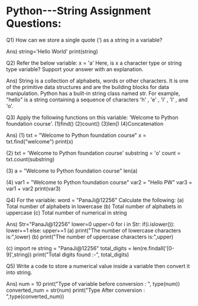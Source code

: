 # Python---String Assignment Questions:

Q1) How can we store a single quote (‘) as a string in a variable?

Ans) string='Hello World'
     print(string)

Q2) Refer the below variable:
x = 'a'
Here, is x a character type or string type variable? Support your answer with an explanation.

Ans) String is a collection of alphabets, words or other characters. It is one of the primitive data structures and are the building blocks for data manipulation.
     Python has a built-in string class named str. 
     For example, "hello" is a string containing a sequence of characters 'h' , 'e' , 'l' , 'l' , and 'o'.

Q3) Apply the following functions on this variable: ‘Welcome to Python foundation course'.
(1)find()
(2)count()
(3)len()
(4)Concatenation

Ans) (1) txt = "Welcome to Python foundation course"
x = txt.find("welcome")
print(x)

(2) txt = 'Welcome to Python foundation course'
substring = 'o'
count = txt.count(substring)

(3) a = "Welcome to Python foundation course"
    len(a)
    
(4) var1 = "Welcome to Python foundation course"
var2 = "Hello PW"
var3 = var1 + var2
print(var3)

Q4) For the variable: word = "PanaJi@12256"
Calculate the following:
(a) Total number of alphabets in lowercase
(b) Total number of alphabets in uppercase
(c) Total number of numerical in string

Ans) Str="PanaJi@12256"
lower=0
upper=0
for i in Str:
      if(i.islower()):
            lower+=1
      else:
            upper+=1
(a) print("The number of lowercase characters is:",lower)
(b) print("The number of uppercase characters is:",upper)


(c) import re
string = "PanaJi@12256"
total_digits = len(re.findall('[0-9]',string))
print("Total digits found :-", total_digits)

Q5) Write a code to store a numerical value inside a variable then convert it into string.

Ans) num = 10
print("Type of variable before conversion : ", type(num)) 
converted_num = str(num)
print("Type After conversion : ",type(converted_num))
